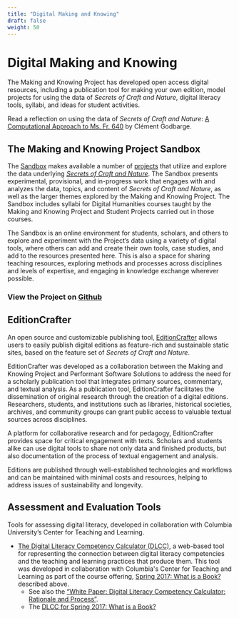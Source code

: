 ```yaml
---
title: "Digital Making and Knowing"
draft: false
weight: 50
---
```


# Digital Making and Knowing
The Making and Knowing Project has developed open access digital resources, including a publication tool for making your own edition, model projects for using the data of *Secrets of Craft and Nature*, digital literacy tools, syllabi, and ideas for student activities.

Read a reflection on using the data of *Secrets of Craft and Nature*: [A Computational Approach to Ms. Fr. 640](https://edition640.makingandknowing.org/#/essays/ann_301_ie_19) by Clément Godbarge.

## The Making and Knowing Project Sandbox
The [Sandbox](https://cu-mkp.github.io/sandbox/) makes available a number of [projects](https://cu-mkp.github.io/sandbox/docs/index-digital-projects.html) that utilize and explore the data underlying [*Secrets of Craft and Nature*](https://edition640.makingandknowing.org/). The Sandbox presents experimental, provisional, and in-progress work that engages with and analyzes the data, topics, and content of _Secrets of Craft and Nature_, as well as the larger themes explored by the Making and Knowing Project. The Sandbox includes syllabi for Digital Humanities courses taught by the Making and Knowing Project and Student Projects carried out in those courses.

The Sandbox is an online environment for students, scholars, and others to explore and experiment with the Project’s data using a variety of digital tools, where others can add and create their own tools, case studies, and add to the resources presented here. This is also a space for sharing teaching resources, exploring methods and processes across disciplines and levels of expertise, and engaging in knowledge exchange wherever possible.

### View the Project on [Github](https://github.com/cu-mkp/sandbox)

## EditionCrafter
An open source and customizable publishing tool, [EditionCrafter](https://editioncrafter.org) allows users to easily publish digital editions as feature-rich and sustainable static sites, based on the feature set of *Secrets of Craft and Nature*.
 
EditionCrafter was developed as a collaboration between the Making and Knowing Project and Performant Software Solutions to address the need for a scholarly publication tool that integrates primary sources, commentary, and textual analysis. As a publication tool, EditionCrafter facilitates the dissemination of original research through the creation of a digital editions. Researchers, students, and institutions such as libraries, historical societies, archives, and community groups can grant public access to valuable textual sources across disciplines.

A platform for collaborative research and for pedagogy, EditionCrafter provides space for critical engagement with texts. Scholars and students alike can use digital tools to share not only data and finished products, but also documentation of the process of textual engagement and analysis.

Editions are published through well-established technologies and workflows and can be maintained with minimal costs and resources, helping to address issues of sustainability and longevity.

## Assessment and Evaluation Tools
Tools for assessing digital literacy, developed in collaboration with Columbia University’s Center for Teaching and Learning.
- [The Digital Literacy Competency Calculator (DLCC)](https://ccnmtl.github.io/digital-literacy/), a web-based tool for representing the connection between digital literacy competencies and the teaching and learning practices that produce them. This tool was developed in collaboration with Columbia's Center for Teaching and Learning as part of the course offering, [Spring 2017: What is a Book?](https://www.makingandknowing.org/wp-content/uploads/2019/10/Website-Syllabus_Digital_course.pdf) described above.
     - See also the [“White Paper: Digital Literacy Competency Calculator: Rationale and Process”](https://docs.google.com/document/d/11Em2vX-jJw_4QoP62STwVo1i5cNi81ARft9j7gOQsoA/edit?usp=sharing).
     - The [DLCC for Spring 2017: What is a Book?](https://cu-mkp.github.io/diglit-gr8975/)
